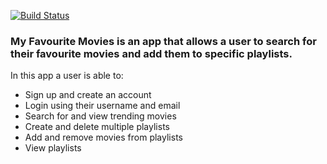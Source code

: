 [![Build Status](https://app.travis-ci.com/jodies383/my-favourite-movies.svg?branch=main)](https://app.travis-ci.com/jodies383/my-favourite-movies)

### My Favourite Movies is an app that allows a user to search for their favourite movies and add them to specific playlists.

In this app a user is able to:
- Sign up and create an account
- Login using their username and email
- Search for and view trending movies
- Create and delete multiple playlists
- Add and remove movies from playlists
- View playlists